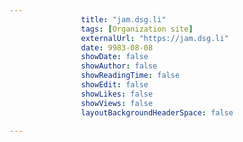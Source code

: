 ---
                title: "jam.dsg.li"
                tags: [Organization site]
                externalUrl: "https://jam.dsg.li"
                date: 9983-08-08
                showDate: false
                showAuthor: false
                showReadingTime: false
                showEdit: false
                showLikes: false
                showViews: false
                layoutBackgroundHeaderSpace: false
                ---

